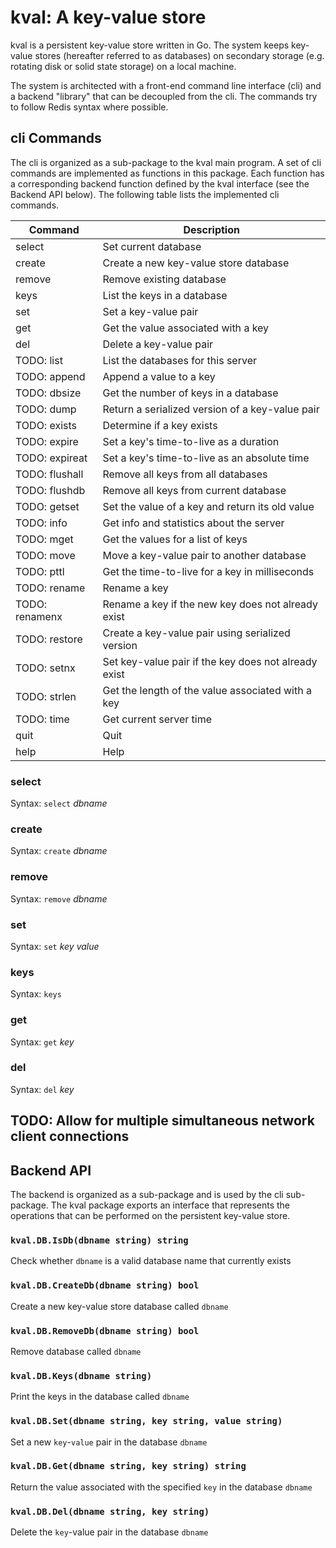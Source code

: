 # kval: A key-value store

kval is a persistent key-value store written in Go.  The system keeps
key-value stores (hereafter referred to as databases) on secondary storage
(e.g. rotating disk or solid state storage) on a local machine.

The system is architected with a front-end command line interface (cli)
and a backend "library" that can be decoupled from the cli.  The commands
try to follow Redis syntax where possible.


## cli Commands

The cli is organized as a sub-package to the kval main program.  A set of
cli commands are implemented as functions in this package.  Each function
has a corresponding backend function defined by the kval interface (see
the Backend API below).  The following table lists the implemented cli
commands.


| Command	| Description						|
|---------------|-------------------------------------------------------|
| select	| Set current database					|
| create	| Create a new key-value store database			|
| remove	| Remove existing database				|
| keys          | List the keys in a database				|
| set		| Set a key-value pair					|
| get		| Get the value associated with a key			|
| del		| Delete a key-value pair				|
| TODO: list	| List the databases for this server			|
| TODO: append	| Append a value to a key				|
| TODO: dbsize	| Get the number of keys in a database			|
| TODO: dump	| Return a serialized version of a key-value pair	|
| TODO: exists	| Determine if a key exists				|
| TODO: expire	| Set a key's time-to-live as a duration		|
| TODO: expireat| Set a key's time-to-live as an absolute time		|
| TODO: flushall| Remove all keys from all databases			|
| TODO: flushdb	| Remove all keys from current database			|
| TODO: getset	| Set the value of a key and return its old value	|
| TODO: info	| Get info and statistics about the server		|
| TODO: mget	| Get the values for a list of keys			|
| TODO: move	| Move a key-value pair to another database		|
| TODO: pttl	| Get the time-to-live for a key in milliseconds	|
| TODO: rename	| Rename a key						|
| TODO: renamenx| Rename a key if the new key does not already exist	|
| TODO: restore	| Create a key-value pair using serialized version	|
| TODO: setnx	| Set key-value pair if the key does not already exist	|
| TODO: strlen	| Get the length of the value associated with a key	|
| TODO: time	| Get current server time				|
| quit		| Quit							|
| help		| Help							|

### select

Syntax: `select` _dbname_

### create

Syntax: `create` _dbname_

### remove

Syntax: `remove` _dbname_

### set

Syntax: `set` _key_ _value_

### keys

Syntax: `keys`

### get

Syntax: `get` _key_

### del

Syntax: `del` _key_


## TODO: Allow for multiple simultaneous network client connections


## Backend API

The backend is organized as a sub-package and is used by the cli sub-package.
The kval package exports an interface that represents the operations that can
be performed on the persistent key-value store.  

### `kval.DB.IsDb(dbname string) string`

Check whether `dbname` is a valid database name that currently exists

### `kval.DB.CreateDb(dbname string) bool`

Create a new key-value store database called `dbname`

### `kval.DB.RemoveDb(dbname string) bool`

Remove database called `dbname`

### `kval.DB.Keys(dbname string)`

Print the keys in the database called `dbname`

### `kval.DB.Set(dbname string, key string, value string)`

Set a new `key`-`value` pair in the database `dbname`

### `kval.DB.Get(dbname string, key string) string`

Return the value associated with the specified `key` in the database `dbname`

### `kval.DB.Del(dbname string, key string)`

Delete the `key`-value pair in the database `dbname`
